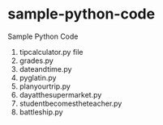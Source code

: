 # sample-python-code
Sample Python Code
1. tipcalculator.py file
2. grades.py
3. dateandtime.py
4. pyglatin.py
5. planyourtrip.py
6. dayatthesupermarket.py
7. studentbecomestheteacher.py
8. battleship.py
